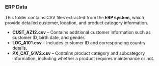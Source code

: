 ### ERP Data

This folder contains CSV files extracted from the **ERP system**, which provide detailed customer, location, and product category information.

- **CUST_AZ12.csv** – Contains additional customer information such as customer ID, birth date, and gender.  
- **LOC_A101.csv** – Includes customer ID and corresponding country details.  
- **PX_CAT_G1V2.csv** – Contains product category and subcategory information, including whether a product requires maintenance or not.
